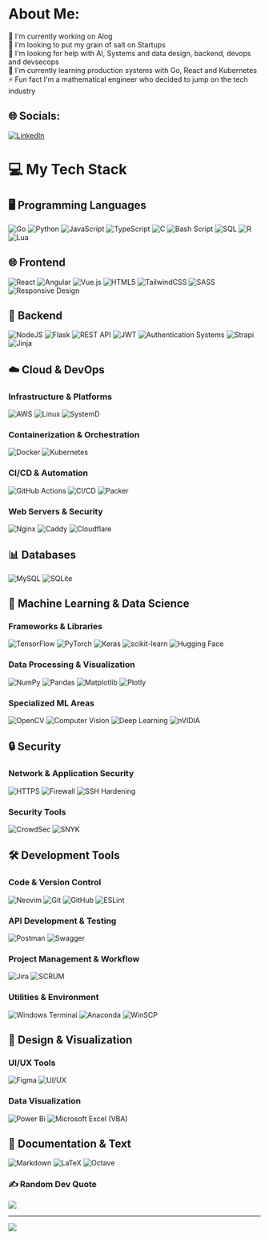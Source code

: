 # About Me:
🔭 I'm currently working on Alog<br>
👯 I'm looking to put my grain of salt on Startups<br>
🤝 I'm looking for help with AI, Systems and data design, backend, devops and devsecops<br>
🌱 I'm currently learning production systems with Go, React and Kubernetes <br>
⚡ Fun fact I'm a mathematical engineer who decided to jump on the tech industry


## 🌐 Socials:
[![LinkedIn](https://img.shields.io/badge/LinkedIn-%230077B5.svg?logo=linkedin&logoColor=white)](https://www.linkedin.com/in/mario-reaza-890118205/) 

# 💻 My Tech Stack

## 🖥️ Programming Languages
![Go](https://img.shields.io/badge/go-%2300ADD8.svg?style=plastic&logo=go&logoColor=white) 
![Python](https://img.shields.io/badge/python-3670A0?style=plastic&logo=python&logoColor=ffdd54) 
![JavaScript](https://img.shields.io/badge/javascript-%23323330.svg?style=plastic&logo=javascript&logoColor=%23F7DF1E) 
![TypeScript](https://img.shields.io/badge/typescript-%23007ACC.svg?style=plastic&logo=typescript&logoColor=white)
![C](https://img.shields.io/badge/c-%2300599C.svg?style=plastic&logo=c&logoColor=white) 
![Bash Script](https://img.shields.io/badge/bash_script-%23121011.svg?style=plastic&logo=gnu-bash&logoColor=white)
![SQL](https://img.shields.io/badge/SQL-%23CC2927.svg?style=plastic&logo=sql&logoColor=white)
![R](https://img.shields.io/badge/r-%23276DC3.svg?style=plastic&logo=r&logoColor=white) 
![Lua](https://img.shields.io/badge/lua-%232C2D72.svg?style=plastic&logo=lua&logoColor=white)

## 🌐 Frontend
![React](https://img.shields.io/badge/react-%2320232a.svg?style=plastic&logo=react&logoColor=%2361DAFB)
![Angular](https://img.shields.io/badge/angular-%23DD0031.svg?style=plastic&logo=angular&logoColor=white)
![Vue.js](https://img.shields.io/badge/vue.js-%2335495e.svg?style=plastic&logo=vuedotjs&logoColor=%234FC08D)
![HTML5](https://img.shields.io/badge/html5-%23E34F26.svg?style=plastic&logo=html5&logoColor=white)
![TailwindCSS](https://img.shields.io/badge/tailwindcss-%2338B2AC.svg?style=plastic&logo=tailwind-css&logoColor=white)
![SASS](https://img.shields.io/badge/SASS-hotpink.svg?style=plastic&logo=SASS&logoColor=white)
![Responsive Design](https://img.shields.io/badge/responsive-%23430098.svg?style=plastic&logo=responsive&logoColor=white)

## 🔧 Backend
![NodeJS](https://img.shields.io/badge/node.js-6DA55F?style=plastic&logo=node.js&logoColor=white)
![Flask](https://img.shields.io/badge/flask-%23000.svg?style=plastic&logo=flask&logoColor=white)
![REST API](https://img.shields.io/badge/REST%20API-%23005571.svg?style=plastic&logo=rest&logoColor=white)
![JWT](https://img.shields.io/badge/JWT-black?style=plastic&logo=JSON%20web%20tokens)
![Authentication Systems](https://img.shields.io/badge/Auth-%23150458.svg?style=plastic&logo=auth0&logoColor=white)
![Strapi](https://img.shields.io/badge/strapi-%232E7EEA.svg?style=plastic&logo=strapi&logoColor=white)
![Jinja](https://img.shields.io/badge/jinja-white.svg?style=plastic&logo=jinja&logoColor=black)

## ☁️ Cloud & DevOps
### Infrastructure & Platforms
![AWS](https://img.shields.io/badge/AWS-%23FF9900.svg?style=plastic&logo=amazon-aws&logoColor=white)
![Linux](https://img.shields.io/badge/linux-%23FCC624.svg?style=plastic&logo=linux&logoColor=black)
![SystemD](https://img.shields.io/badge/systemd-%23242424.svg?style=plastic&logo=linux&logoColor=white)

### Containerization & Orchestration
![Docker](https://img.shields.io/badge/docker-%230db7ed.svg?style=plastic&logo=docker&logoColor=white)
![Kubernetes](https://img.shields.io/badge/kubernetes-%23326ce5.svg?style=plastic&logo=kubernetes&logoColor=white)

### CI/CD & Automation
![GitHub Actions](https://img.shields.io/badge/github%20actions-%232671E5.svg?style=plastic&logo=githubactions&logoColor=white)
![CI/CD](https://img.shields.io/badge/CI%2FCD-%232088FF.svg?style=plastic&logo=github-actions&logoColor=white)
![Packer](https://img.shields.io/badge/packer-%23E7EEF0.svg?style=plastic&logo=packer&logoColor=%2302A8EF)

### Web Servers & Security
![Nginx](https://img.shields.io/badge/nginx-%23009639.svg?style=plastic&logo=nginx&logoColor=white)
![Caddy](https://img.shields.io/badge/caddy-%232a2a2a.svg?style=plastic&logo=caddy&logoColor=white)
![Cloudflare](https://img.shields.io/badge/cloudflare-%23F38020.svg?style=plastic&logo=cloudflare&logoColor=white)

## 📊 Databases
![MySQL](https://img.shields.io/badge/mysql-4479A1.svg?style=plastic&logo=mysql&logoColor=white)
![SQLite](https://img.shields.io/badge/sqlite-%2307405e.svg?style=plastic&logo=sqlite&logoColor=white)

## 🧠 Machine Learning & Data Science
### Frameworks & Libraries
![TensorFlow](https://img.shields.io/badge/TensorFlow-%23FF6F00.svg?style=plastic&logo=TensorFlow&logoColor=white)
![PyTorch](https://img.shields.io/badge/PyTorch-%23EE4C2C.svg?style=plastic&logo=PyTorch&logoColor=white)
![Keras](https://img.shields.io/badge/Keras-%23D00000.svg?style=plastic&logo=Keras&logoColor=white)
![scikit-learn](https://img.shields.io/badge/scikit--learn-%23F7931E.svg?style=plastic&logo=scikit-learn&logoColor=white)
![Hugging Face](https://img.shields.io/badge/Hugging%20Face-%23FF6F61.svg?style=plastic&logo=huggingface&logoColor=white)

### Data Processing & Visualization
![NumPy](https://img.shields.io/badge/numpy-%23013243.svg?style=plastic&logo=numpy&logoColor=white)
![Pandas](https://img.shields.io/badge/pandas-%23150458.svg?style=plastic&logo=pandas&logoColor=white)
![Matplotlib](https://img.shields.io/badge/Matplotlib-%23ffffff.svg?style=plastic&logo=Matplotlib&logoColor=black)
![Plotly](https://img.shields.io/badge/Plotly-%233F4F75.svg?style=plastic&logo=plotly&logoColor=white)

### Specialized ML Areas
![OpenCV](https://img.shields.io/badge/opencv-%23white.svg?style=plastic&logo=opencv&logoColor=white)
![Computer Vision](https://img.shields.io/badge/Computer%20Vision-%23025E8C.svg?style=plastic&logo=opencv&logoColor=white)
![Deep Learning](https://img.shields.io/badge/Deep%20Learning-%23FF6F00.svg?style=plastic&logo=tensorflow&logoColor=white)
![nVIDIA](https://img.shields.io/badge/cuda-000000.svg?style=plastic&logo=nVIDIA&logoColor=green)

## 🔒 Security
### Network & Application Security
![HTTPS](https://img.shields.io/badge/HTTPS-%23000000.svg?style=plastic&logo=https&logoColor=white)
![Firewall](https://img.shields.io/badge/Firewall-%23FF3E00.svg?style=plastic&logo=firewall&logoColor=white)
![SSH Hardening](https://img.shields.io/badge/SSH%20Hardening-%23231F20.svg?style=plastic&logo=ssh&logoColor=white)

### Security Tools
![CrowdSec](https://img.shields.io/badge/CrowdSec-%23F7A81B.svg?style=plastic&logo=crowdsec&logoColor=white)
![SNYK](https://img.shields.io/badge/SNYK-%234C4A73.svg?style=plastic&logo=snyk&logoColor=white)

## 🛠️ Development Tools
### Code & Version Control
![Neovim](https://img.shields.io/badge/neovim-%2357A143.svg?style=plastic&logo=neovim&logoColor=white)
![Git](https://img.shields.io/badge/git-%23F05033.svg?style=plastic&logo=git&logoColor=white)
![GitHub](https://img.shields.io/badge/github-%23121011.svg?style=plastic&logo=github&logoColor=white)
![ESLint](https://img.shields.io/badge/ESLint-4B3263?style=plastic&logo=eslint&logoColor=white)

### API Development & Testing
![Postman](https://img.shields.io/badge/Postman-FF6C37?style=plastic&logo=postman&logoColor=white)
![Swagger](https://img.shields.io/badge/-Swagger-%23Clojure?style=plastic&logo=swagger&logoColor=white)

### Project Management & Workflow
![Jira](https://img.shields.io/badge/jira-%230A0FFF.svg?style=plastic&logo=jira&logoColor=white)
![SCRUM](https://img.shields.io/badge/SCRUM-%230052CC.svg?style=plastic&logo=trello&logoColor=white)

### Utilities & Environment
![Windows Terminal](https://img.shields.io/badge/Windows%20Terminal-%234D4D4D.svg?style=plastic&logo=windows-terminal&logoColor=white)
![Anaconda](https://img.shields.io/badge/Anaconda-%2344A833.svg?style=plastic&logo=anaconda&logoColor=white)
![WinSCP](https://img.shields.io/badge/WinSCP-%23575757.svg?style=plastic&logo=winscp&logoColor=white)

## 🎨 Design & Visualization
### UI/UX Tools
![Figma](https://img.shields.io/badge/figma-%23F24E1E.svg?style=plastic&logo=figma&logoColor=white)
![UI/UX](https://img.shields.io/badge/UI%2FUX-%23FF61F6.svg?style=plastic&logo=figma&logoColor=white)

### Data Visualization
![Power Bi](https://img.shields.io/badge/power_bi-F2C811?style=plastic&logo=powerbi&logoColor=black)
![Microsoft Excel (VBA)](https://img.shields.io/badge/Excel%20VBA-%23217346.svg?style=plastic&logo=microsoftexcel&logoColor=white)

## 📝 Documentation & Text
![Markdown](https://img.shields.io/badge/markdown-%23000000.svg?style=plastic&logo=markdown&logoColor=white)
![LaTeX](https://img.shields.io/badge/latex-%23008080.svg?style=plastic&logo=latex&logoColor=white)
![Octave](https://img.shields.io/badge/OCTAVE-darkblue?style=plastic&logo=octave&logoColor=fcd683)


### ✍️ Random Dev Quote
![](https://quotes-github-readme.vercel.app/api?type=vetical&theme=tokyonight)

---
[![](https://visitcount.itsvg.in/api?id=MarioReaza&icon=0&color=0)](https://visitcount.itsvg.in)

